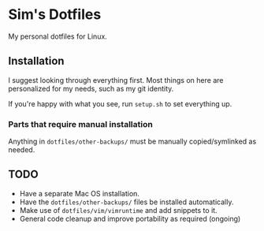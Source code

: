 # Sim's Dotfiles

My personal dotfiles for Linux.

## Installation

I suggest looking through everything first. Most things on here are personalized for my needs, such as my git identity.

If you're happy with what you see, run `setup.sh` to set everything up.

### Parts that require manual installation

Anything in `dotfiles/other-backups/` must be manually copied/symlinked as needed.

## TODO

- Have a separate Mac OS installation.
- Have the `dotfiles/other-backups/` files be installed automatically.
- Make use of `dotfiles/vim/vimruntime` and add snippets to it.
- General code cleanup and improve portability as required (ongoing)

